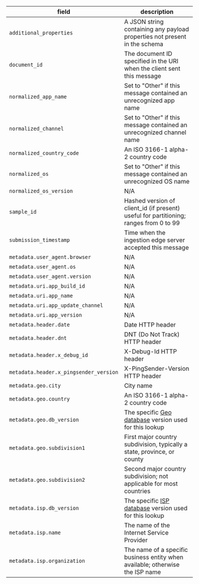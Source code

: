 | field                                  | description                                                                           |
| -------------------------------------- | ------------------------------------------------------------------------------------- |
| `additional_properties`                | A JSON string containing any payload properties not present in the schema             |
| `document_id`                          | The document ID specified in the URI when the client sent this message                |
| `normalized_app_name`                  | Set to "Other" if this message contained an unrecognized app name                     |
| `normalized_channel`                   | Set to "Other" if this message contained an unrecognized channel name                 |
| `normalized_country_code`              | An ISO 3166-1 alpha-2 country code                                                    |
| `normalized_os`                        | Set to "Other" if this message contained an unrecognized OS name                      |
| `normalized_os_version`                | N/A                                                                                   |
| `sample_id`                            | Hashed version of client_id (if present) useful for partitioning; ranges from 0 to 99 |
| `submission_timestamp`                 | Time when the ingestion edge server accepted this message                             |
| `metadata.user_agent.browser`          | N/A                                                                                   |
| `metadata.user_agent.os`               | N/A                                                                                   |
| `metadata.user_agent.version`          | N/A                                                                                   |
| `metadata.uri.app_build_id`            | N/A                                                                                   |
| `metadata.uri.app_name`                | N/A                                                                                   |
| `metadata.uri.app_update_channel`      | N/A                                                                                   |
| `metadata.uri.app_version`             | N/A                                                                                   |
| `metadata.header.date`                 | Date HTTP header                                                                      |
| `metadata.header.dnt`                  | DNT (Do Not Track) HTTP header                                                        |
| `metadata.header.x_debug_id`           | X-Debug-Id HTTP header                                                                |
| `metadata.header.x_pingsender_version` | X-PingSender-Version HTTP header                                                      |
| `metadata.geo.city`                    | City name                                                                             |
| `metadata.geo.country`                 | An ISO 3166-1 alpha-2 country code                                                    |
| `metadata.geo.db_version`              | The specific [Geo database] version used for this lookup                              |
| `metadata.geo.subdivision1`            | First major country subdivision, typically a state, province, or county               |
| `metadata.geo.subdivision2`            | Second major country subdivision; not applicable for most countries                   |
| `metadata.isp.db_version`              | The specific [ISP database] version used for this lookup                              |
| `metadata.isp.name`                    | The name of the Internet Service Provider                                             |
| `metadata.isp.organization`            | The name of a specific business entity when available; otherwise the ISP name         |

[geo database]: https://dev.maxmind.com/geoip/geoip2/geoip2-city-country-csv-databases/
[isp database]: https://dev.maxmind.com/geoip/geoip2/geoip2-isp-csv-database/
